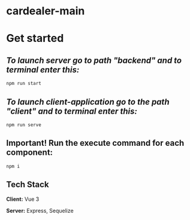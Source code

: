 # cardealer-main
# Get started
## _*To launch server go to path "backend" and to terminal enter this:*_
```code
npm run start
```
## _*To launch client-application go to the path "client" and to terminal enter this:*_
```code
npm run serve
```
## Important! Run the execute command for each component:
```code
npm i
```
## Tech Stack

**Client:** Vue 3

**Server:** Express, Sequelize
